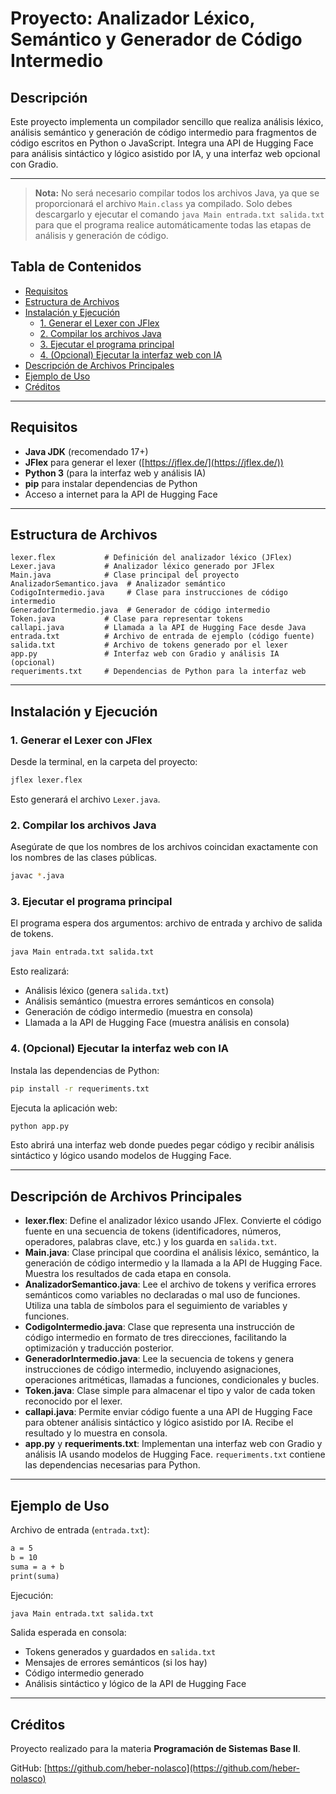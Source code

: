# Proyecto: Analizador Léxico, Semántico y Generador de Código Intermedio

## Descripción

Este proyecto implementa un compilador sencillo que realiza análisis léxico, análisis semántico y generación de código intermedio para fragmentos de código escritos en Python o JavaScript. Integra una API de Hugging Face para análisis sintáctico y lógico asistido por IA, y una interfaz web opcional con Gradio.

---
> **Nota:** No será necesario compilar todos los archivos Java, ya que se proporcionará el archivo `Main.class` ya compilado. Solo debes descargarlo y ejecutar el comando `java Main entrada.txt salida.txt` para que el programa realice automáticamente todas las etapas de análisis y generación de código.
## Tabla de Contenidos

- [Requisitos](#requisitos)
- [Estructura de Archivos](#estructura-de-archivos)
- [Instalación y Ejecución](#instalación-y-ejecución)
    - [1. Generar el Lexer con JFlex](#1-generar-el-lexer-con-jflex)
    - [2. Compilar los archivos Java](#2-compilar-los-archivos-java)
    - [3. Ejecutar el programa principal](#3-ejecutar-el-programa-principal)
    - [4. (Opcional) Ejecutar la interfaz web con IA](#4-opcional-ejecutar-la-interfaz-web-con-ia)
- [Descripción de Archivos Principales](#descripción-de-archivos-principales)
- [Ejemplo de Uso](#ejemplo-de-uso)
- [Créditos](#créditos)

---

## Requisitos

- **Java JDK** (recomendado 17+)
- **JFlex** para generar el lexer ([https://jflex.de/](https://jflex.de/))
- **Python 3** (para la interfaz web y análisis IA)
- **pip** para instalar dependencias de Python
- Acceso a internet para la API de Hugging Face

---

## Estructura de Archivos

```
lexer.flex           # Definición del analizador léxico (JFlex)
Lexer.java           # Analizador léxico generado por JFlex
Main.java            # Clase principal del proyecto
AnalizadorSemantico.java  # Analizador semántico
CodigoIntermedio.java     # Clase para instrucciones de código intermedio
GeneradorIntermedio.java  # Generador de código intermedio
Token.java           # Clase para representar tokens
callapi.java         # Llamada a la API de Hugging Face desde Java
entrada.txt          # Archivo de entrada de ejemplo (código fuente)
salida.txt           # Archivo de tokens generado por el lexer
app.py               # Interfaz web con Gradio y análisis IA (opcional)
requeriments.txt     # Dependencias de Python para la interfaz web
```

---

## Instalación y Ejecución

### 1. Generar el Lexer con JFlex

Desde la terminal, en la carpeta del proyecto:

```sh
jflex lexer.flex
```
Esto generará el archivo `Lexer.java`.

### 2. Compilar los archivos Java

Asegúrate de que los nombres de los archivos coincidan exactamente con los nombres de las clases públicas.

```sh
javac *.java
```

### 3. Ejecutar el programa principal

El programa espera dos argumentos: archivo de entrada y archivo de salida de tokens.

```sh
java Main entrada.txt salida.txt
```

Esto realizará:

- Análisis léxico (genera `salida.txt`)
- Análisis semántico (muestra errores semánticos en consola)
- Generación de código intermedio (muestra en consola)
- Llamada a la API de Hugging Face (muestra análisis en consola)

### 4. (Opcional) Ejecutar la interfaz web con IA

Instala las dependencias de Python:

```sh
pip install -r requeriments.txt
```

Ejecuta la aplicación web:

```sh
python app.py
```

Esto abrirá una interfaz web donde puedes pegar código y recibir análisis sintáctico y lógico usando modelos de Hugging Face.

---

## Descripción de Archivos Principales

- **lexer.flex**: Define el analizador léxico usando JFlex. Convierte el código fuente en una secuencia de tokens (identificadores, números, operadores, palabras clave, etc.) y los guarda en `salida.txt`.
- **Main.java**: Clase principal que coordina el análisis léxico, semántico, la generación de código intermedio y la llamada a la API de Hugging Face. Muestra los resultados de cada etapa en consola.
- **AnalizadorSemantico.java**: Lee el archivo de tokens y verifica errores semánticos como variables no declaradas o mal uso de funciones. Utiliza una tabla de símbolos para el seguimiento de variables y funciones.
- **CodigoIntermedio.java**: Clase que representa una instrucción de código intermedio en formato de tres direcciones, facilitando la optimización y traducción posterior.
- **GeneradorIntermedio.java**: Lee la secuencia de tokens y genera instrucciones de código intermedio, incluyendo asignaciones, operaciones aritméticas, llamadas a funciones, condicionales y bucles.
- **Token.java**: Clase simple para almacenar el tipo y valor de cada token reconocido por el lexer.
- **callapi.java**: Permite enviar código fuente a una API de Hugging Face para obtener análisis sintáctico y lógico asistido por IA. Recibe el resultado y lo muestra en consola.
- **app.py** y **requeriments.txt**: Implementan una interfaz web con Gradio y análisis IA usando modelos de Hugging Face. `requeriments.txt` contiene las dependencias necesarias para Python.

---

## Ejemplo de Uso

Archivo de entrada (`entrada.txt`):

```txt
a = 5
b = 10
suma = a + b
print(suma)
```

Ejecución:

```sh
java Main entrada.txt salida.txt
```

Salida esperada en consola:

- Tokens generados y guardados en `salida.txt`
- Mensajes de errores semánticos (si los hay)
- Código intermedio generado
- Análisis sintáctico y lógico de la API de Hugging Face

---

## Créditos

Proyecto realizado para la materia **Programación de Sistemas Base II**.

GitHub: [https://github.com/heber-nolasco](https://github.com/heber-nolasco)

